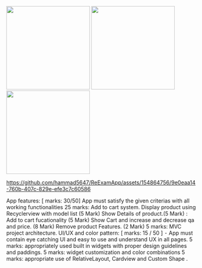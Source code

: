 <p>
  <image src="https://github.com/hammad5647/ReExamApp/assets/154864756/1f6ba02c-f992-4048-a368-47f30c676a73" width="220px"/>
  <image src="https://github.com/hammad5647/ReExamApp/assets/154864756/4f67455b-62d6-4c83-b919-2dc57b94cda4" width="220px"/>
  <image src="https://github.com/hammad5647/ReExamApp/assets/154864756/5bfb5943-f7d1-4710-bbc4-2bea90019269" width="220px"/>
</p>  


https://github.com/hammad5647/ReExamApp/assets/154864756/9e0eaa14-760b-407c-829e-efe3c7c60586




App features: [ marks: 30/50]
App must satisfy the given criterias with all working functionalities
25 marks: Add to cart system.
Display product using Recyclerview with model list (5 Mark)
Show Details of product.(5 Mark)
: Add to cart fucationality (5 Mark)
Show Cart and increase and decrease qa and price. (8 Mark)
Remove product Features. (2 Mark)
5 marks: MVC project architecture.
UI/UX and color pattern: [ marks: 15 / 50 ]
⁃ App must contain eye catching UI and easy to use and understand UX in all pages.
5 marks: appropriately used built in widgets with proper design guidelines and paddings.
5 marks: widget customization and color combinations
5 marks: appropriate use of RelativeLayout, Cardview and Custom Shape .
